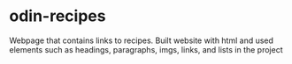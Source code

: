 # odin-recipes
Webpage that contains links to recipes. Built website with html and used elements such as headings, paragraphs, imgs, links, and lists in the project